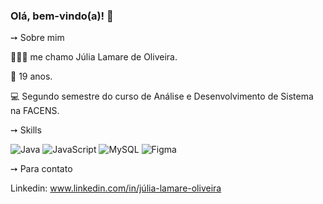 ### Olá, bem-vindo(a)! 👋

➙ Sobre mim

🙋🏻‍♀️ me chamo Júlia Lamare de Oliveira.

👤 19 anos.

💻 Segundo semestre do curso de Análise e Desenvolvimento de Sistema na FACENS.

➙ Skills 

![Java](https://img.shields.io/badge/java-%23ED8B00.svg?logo=java&logoColor=white)
![JavaScript](https://img.shields.io/badge/javascript-%23323330.svg?logo=javascript&logoColor=%23F7DF1E)
![MySQL](https://img.shields.io/badge/mysql-%2300f.svg?logo=mysql&logoColor=white)
![Figma](https://img.shields.io/badge/figma-%23F24E1E.svg?logo=figma&logoColor=white)

➙ Para contato

Linkedin: www.linkedin.com/in/júlia-lamare-oliveira
          
          
          
